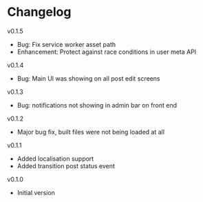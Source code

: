 Changelog
=========

v0.1.5

- Bug: Fix service worker asset path
- Enhancement: Protect against race conditions in user meta API

v0.1.4

- Bug: Main UI was showing on all post edit screens

v0.1.3

- Bug: notifications not showing in admin bar on front end

v0.1.2

- Major bug fix, built files were not being loaded at all

v0.1.1

- Added localisation support
- Added transition post status event

v0.1.0

- Initial version
